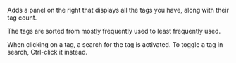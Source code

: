 Adds a panel on the right that displays all the tags you have, along with their tag count.

The tags are sorted from mostly frequently used to least frequently used.

When clicking on a tag, a search for the tag is activated. To toggle a tag in search, Ctrl-click it instead.